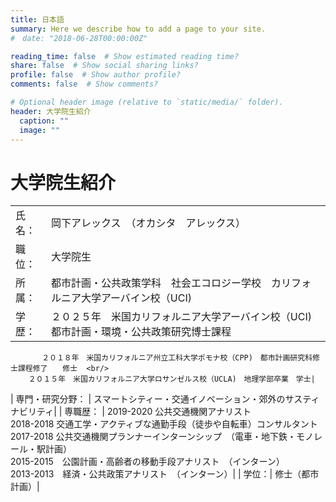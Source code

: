```yaml
---
title: 日本語
summary: Here we describe how to add a page to your site.
#　date: "2018-06-28T00:00:00Z"

reading_time: false  # Show estimated reading time?
share: false  # Show social sharing links?
profile: false  # Show author profile?
comments: false  # Show comments?

# Optional header image (relative to `static/media/` folder).
header: 大学院生紹介
  caption: ""
  image: ""
---
```

# 大学院生紹介

|   |  |  
| ------------------| ------------------------------ |
| 氏名：   | 岡下アレックス　（オカシタ　アレックス）     |
| 職位：   | 大学院生|
| 所属：   | 都市計画・公共政策学科　社会エコロジー学校　カリフォルニア大学アーバイン校（UCI)|
| 学歴：  | ２０２５年　米国カリフォルニア大学アーバイン校（UCI)　都市計画・環境・公共政策研究博士課程 <br/>
           ２０１８年　米国カリフォルニア州立工科大学ポモナ校（CPP)　都市計画研究科修士課程修了　　修士  <br/>
        ２０１５年　米国カリフォルニア大学ロサンゼルス校（UCLA)　地理学部卒業　学士|
| 専門・研究分野： | スマートシティー・交通イノベーション・郊外のサスティナビリティ|
| 専職歴：  | 2019-2020 公共交通機関アナリスト <br/>
       2018-2018 交通工学・アクティブな通勤手段（徒歩や自転車）コンサルタント  <br/>
       2017-2018 公共交通機関プランナーインターンシップ　（電車・地下鉄・モノレール・駅計画） <br/>
       2015-2015　公園計画・高齢者の移動手段アナリスト　（インターン）<br/>
       2013-2013　経済・公共政策アナリスト　（インターン）|
| 学位：| 修士（都市計画）|


　
　
　
　
　

      
　
